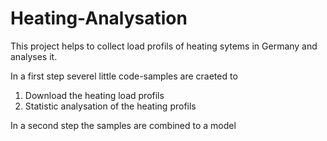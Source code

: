# Heating-Analysation
This project helps to collect load profils of heating sytems in Germany and analyses it.

In a first step severel little code-samples are craeted to
1) Download the heating load profils
2) Statistic analysation of the heating profils 

In a second step the samples are combined to a model
